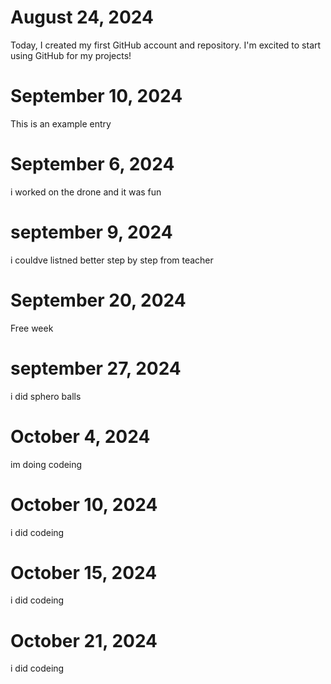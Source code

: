 # August 24, 2024
Today, I created my first GitHub account and repository. I'm excited to start using GitHub for my projects!
# September 10, 2024
This is an example entry 
# September 6, 2024
i worked on the drone and it was fun
# september 9, 2024
i couldve listned better step by step from teacher
# September 20, 2024
Free week
# september 27, 2024
i did sphero balls 
# October 4, 2024
im doing codeing
# October 10, 2024
i did codeing
# October 15, 2024
i did codeing
# October 21, 2024
i did codeing
